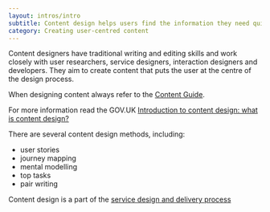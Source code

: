 ```yaml
---
layout: intros/intro
subtitle: Content design helps users find the information they need quickly and easily. This is done by creating content that meets user needs.
category: Creating user-centred content
---
```

Content designers have traditional writing and editing skills and work closely with user researchers, service designers, interaction designers and developers. They aim to create content that puts the user at the centre of the design process.

When designing content always refer to the [Content Guide](https://guides.service.gov.au/content-guide/).

For more information read the GOV.UK [Introduction to content design: what is content design?](https://www.gov.uk/guidance/content-design/what-is-content-design)


There are several content design methods, including:
- user stories
- journey mapping
- mental modelling
- top tasks
- pair writing

Content design is a part of the [service design and delivery process](/service-design-delivery-process/)
